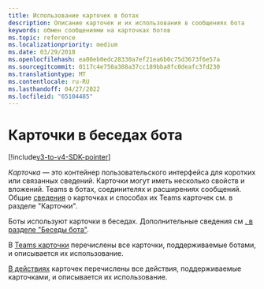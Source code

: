 ```yaml
---
title: Использование карточек в ботах
description: Описание карточек и их использования в сообщениях бота
keywords: обмен сообщениями на карточках ботов
ms.topic: reference
ms.localizationpriority: medium
ms.date: 03/29/2018
ms.openlocfilehash: ea00eb0edc28330a7ef21ea6b0c75d3673f6e57a
ms.sourcegitcommit: 0117c4e750a388a37cc189bba8fc0deafc3fd230
ms.translationtype: MT
ms.contentlocale: ru-RU
ms.lasthandoff: 04/27/2022
ms.locfileid: "65104485"
---
```

# <a name="cards-in-bot-conversations"></a>Карточки в беседах бота

[!include[v3-to-v4-SDK-pointer](~/includes/v3-to-v4-pointer-bots.md)]

*Карточка* — это контейнер пользовательского интерфейса для коротких или связанных сведений. Карточки могут иметь несколько свойств и вложений. Teams в ботах, соединителях и расширениях сообщений. Общие [сведения](~/task-modules-and-cards/what-are-cards.md) о карточках и способах их Teams карточек см. в разделе "Карточки".

Боты используют карточки в беседах. Дополнительные сведения см [. в разделе "Беседы бота"](~/resources/bot-v3/bot-conversations/bots-conversations.md).

В [Teams карточки](~/task-modules-and-cards/cards/cards-reference.md) перечислены все карточки, поддерживаемые ботами, и описывается их использование.

[В действиях](~/task-modules-and-cards/cards/cards-actions.md) карточек перечислены все действия, поддерживаемые карточками, и описывается их использование.
